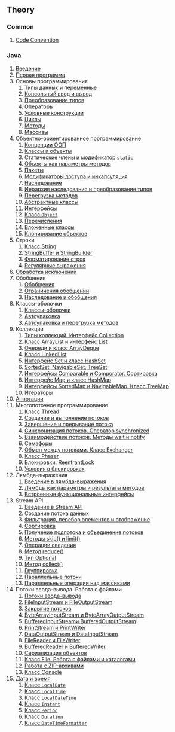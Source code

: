 ## Theory
### Common
1. [Code Convention](code-convention)


### Java
1. [Введение](intro-to-java)
1. [Первая программа](first-program-with-java)
1. Основы программирования
    1. [Типы данных и переменные](data-types-and-variables)
    1. [Консольный ввод и вывод](standard-streams)
    1. [Преобразование типов](base-data-type-conversions)
    1. [Операторы](operators)
    1. [Условные конструкции](conditional-constructions)
    1. [Циклы](loops)
    1. [Методы](methods)
    1. [Массивы](arrays)
1. Объектно-ориентированное программирование
    1. [Концепции ООП](oop-concepts)
    1. [Классы и объекты](classes-and-objects)
    1. [Статические члены и модификатор `static`](static-members-and-static-modifier)
    1. [Объекты как параметры методов](object-as-method-parameter)
    1. [Пакеты](package)
    1. [Модификаторы доступа и инкапсуляция](access-modifiers-and-encapsulation)
    1. [Наследование](inheritance)
    1. [Иерархия наследования и преобразование типов](inheritance-hierarchy-and-type-conversion)
    1. [Перегрузка методов](method-overloading)
    1. [Абстрактные классы](abstract-classes)
    1. [Интерфейсы](interfaces)
    1. [Класс `Object`](class-object)
    1. [Перечисления](enum)
    1. [Вложенные классы](nested-class)
    1. [Клонирование объектов](cloning-objects)
1. Строки
    1. [Класс String](class-string)
    1. [StringBuffer и StringBuilder](stringbuffer-and-stringbuilder)
    1. [Форматирование строк](string-formatting)
    1. [Регулярные выражения](regular-expression)
1. [Обработка исключений](exception-handling)
1. Обобщения
    1. [Обобщения](generics)
    1. [Ограничения обобщений](wildcard-for-generics)
    1. [Наследование и обобщения](inheritance-and-generics)
1. Классы-оболочки
    1. [Классы-оболочки](wrapper-classes)
    1. [Автоупаковка](boxing)
    1. [Автоупаковка и перегрузка методов](boxing-and-overloading)
1. Коллекции
    1. [Типы коллекций. Интерфейс Collection](interface-collection)
    1. [Класс ArrayList и интерфейс List](interface-list-and-class-arraylist)
    1. [Очереди и класс ArrayDeque](interface-queue-and-class-arraydeque)
    1. [Класс LinkedList](class-linkedlist)
    1. [Интерфейс Set и класс HashSet](interface-set-and-class-hashset)
    1. [SortedSet, NavigableSet, TreeSet](sortedset-navigableset-treeset)
    1. [Интерфейсы Comparable и Comporator. Сортировка](interfaces-comparable-and-comparator)
    1. [Интерфейс Map и класс HashMap](interface-map-and-class-hashmap)
    1. [Интерфейсы SortedMap и NavigableMap. Класс TreeMap](interfaces-sortedmap-navigablemap-and-class-treemap)
    1. [Итераторы](interface-iterator)
1. [Аннотации](annotations)
1.  Многопоточное программирование
    1. [Класс Thread](class-thread)
    1. [Создание и выполнение потоков](creating-and-running-threads)
    1. [Завершение и прерывание потока](termination-and-interruption-threads)
    1. [Синхронизация потоков. Оператор synchronized](operator-synchronized)
    1. [Взаимодействие потоков. Методы wait и notify](methods-wait-and-notify)
    1. [Семафоры](semaphore)
    1. [Обмен между потоками. Класс Exchanger](class-exchanger)
    1. [Класс Phaser](class-phaser)
    1. [Блокировки. ReentrantLock](locks-and-reentrantlock)
    1. [Условия в блокировках](interface-condition)
1. Лямбда-выражения
    1. [Введение в лямбда-выражения](intro-to-lambda-expressions)
    1. [Лямбды как параметры и результаты методов](lambdas-as-parameters-and-methods-results)
    1. [Встроенные функциональные интерфейсы](functional-interfaces)
1. Stream API
    1. [Введение в Stream API](intro-to-stream-api)
    1. [Создание потока данных](creating-Stream)
    1. [Фильтрация, перебор элементов и отображение](filtering-mapping-foreaching)
    1. [Сортировка](stream-sorted)
    1. [Получение подпотока и объединение потоков](getting-and-merging-stream)
    1. [Методы skip() и limit()](stream-skip-and-limit)
    1. [Операции сведения](stream-resulting-methods)
    1. [Метод reduce()](stream-reduce)
    1. [Тип Optional](class-optional)
    1. [Метод collect()](stream-collect)
    1. [Группировка](class-collectors)
    1. [Параллельные потоки](stream-and-parallel)
    1. [Параллельные операции над массивами](arrays-and-parallel-operations)
1. Потоки ввода-вывода. Работа с файлами
    1. [Потоки ввода-вывода](inputstream-and-outputstream)
    1. [FileInputStream и FileOutputStream](fileinputstream-and-fileoutputstream)
    1. [Закрытие потоков](closing-streams)
    1. [ByteArrayInputStream и ByteArrayOutputStream](bytearrayinputstream-and-bytearrayoutputstream)
    1. [BufferedInputStreamи BufferedOutputStream](bufferedinputstream-and-bufferedoutputstream)
    1. [PrintStream и PrintWriter](printstream-and-printwriter)
    1. [DataOutputStream и DataInputStream](dataoutputstream-and-datainputstream)
    1. [FileReader и FileWriter](filereader-and-filewriter)
    1. [BufferedReader и BufferedWriter](bufferedreader-and-bufferedwriter)
    1. [Сериализация объектов](serialization)
    1. [Класс File. Работа с файлами и каталогами](class-file)
    1. [Работа с ZIP-архивами](work-with-zip-archives)
    1. [Класс Console](class-console)
1. [Дата и время](datetime)
    1. [Класс `LocalDate`](class-localdate)
    1. [Класс `LocalTime`](class-localtime)
    1. [Класс `LocalDateTime`](class-localdatetime)
    1. [Класс `Instant`](class-instant)
    1. [Класс `Period`](class-period)
    1. [Класс `Duration`](class-duration)
    1. [Класс `DateTimeFormatter`](class-datetimeformatter)